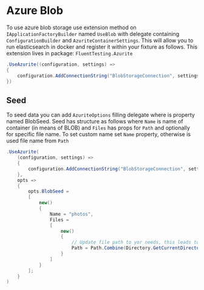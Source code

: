 # Azure Blob
To use azure blob storage use extension method on `IApplicationFactoryBuilder` named `UseBlob` 
with delegate containing `ConfigurationBuilder` and `AzuriteContainerSettings`. 
This will allow you to run elasticsearch in docker and register it within your fixture as follows.
This extension lives in package: `FluentTesting.Azurite`

```csharp
.UseAzurite((configuration, settings) =>
{
    configuration.AddConnectionString("BlobStorageConnection", settings.ConnectionString);
})
```

## Seed
To seed data you can add `AzuriteOptions` filling delegate where is property named BlobSeed. Seed has structure as follows 
where `Name` is name of container (in means of BLOB) and `Files` has props for `Path` and optionally for specific file name.
To set custom name set `Name` property, otherwise is used file name from `Path`

```csharp
.UseAzurite(
	(configuration, settings) =>
	{
		configuration.AddConnectionString("BlobStorageConnection", settings.ConnectionString);
	},
	opts =>
	{
		opts.BlobSeed =
		[
			new()
			{
				Name = "photos",
				Files =
				[
					new()
					{
						// Update file path to yor needs, this leads to <TestProj>/Share/asd.png file as is in Samples.AspApp.Tests
						Path = Path.Combine(Directory.GetCurrentDirectory(), "Shared", "asd.png")
					}
				]
			}
		];
	}
)
```